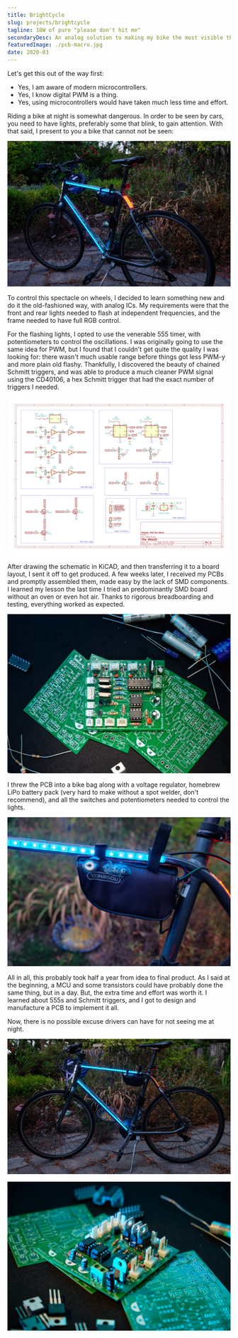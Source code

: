 ```yaml
---
title: BrightCycle
slug: projects/brightcycle
tagline: 18W of pure "please don't hit me"
secondaryDesc: An analog solution to making my bike the most visible thing in the road
featuredImage: ./pcb-macro.jpg
date: 2020-03
---
```


Let's get this out of the way first: 

* Yes, I am aware of modern microcontrollers. 
* Yes, I know digital PWM is a thing. 
* Yes, using microcontrollers would have taken much less time and effort. 

Riding a bike at night is somewhat dangerous. 
In order to be seen by cars, you need to have lights, preferably some that blink, to gain attention. 
With that said, I present to you a bike that cannot not be seen:

![Rear bike image](bike-rear.jpg "'ouch, my eyes!'")

To control this spectacle on wheels, I decided to learn something new and do it the old-fashioned way, with analog ICs. 
My requirements were that the front and rear lights needed to flash at independent frequencies, and the frame needed to have full RGB control. 

For the flashing lights, I opted to use the venerable 555 timer, with potentiometers to control the oscillations. 
I was originally going to use the same idea for PWM, but I found that I couldn't get quite the quality I was looking for: there wasn't much usable range before things got less PWM-y and more plain old flashy. 
Thankfully, I discovered the beauty of chained Schmitt triggers, and was able to produce a much cleaner PWM signal using the CD40106, a hex Schmitt trigger that had the exact number of triggers I needed. 

![Schematic](BikeLED.png "The final version of the schematic")

After drawing the schematic in KiCAD, and then transferring it to a board layout, I sent it off to get produced. 
A few weeks later, I received my PCBs and promptly assembled them, made easy by the lack of SMD components. 
I learned my lesson the last time I tried an predominantly SMD board without an oven or even hot air. 
Thanks to rigorous breadboarding and testing, everything worked as expected. 

![Finished PCB](pcb-top.jpg "Please ignore the horribly mismatched capacitor footprints")

I threw the PCB into a bike bag along with a voltage regulator, homebrew LiPo battery pack (very hard to make without a spot welder, don't recommend), and all the switches and potentiometers needed to control the lights. 

![Control bag](bike-bag.jpg "No project is complete without a keyswitch")

All in all, this probably took half a year from idea to final product. 
As I said at the beginning, a MCU and some transistors could have probably done the same thing, but in a day. 
But, the extra time and effort was worth it. 
I learned about 555s and Schmitt triggers, and I got to design and manufacture a PCB to implement it all. 

Now, there is no possible excuse drivers can have for not seeing me at night. 

![Front view of bike](bike-side.jpg "Your honor, I was so bedazzled by the lights that I didn't see where I was going!")

![Angled view of PCBs](pcb-macro.jpg "Oh, how satisfying it is to have your name on a nice-looking piece of FR-4")
